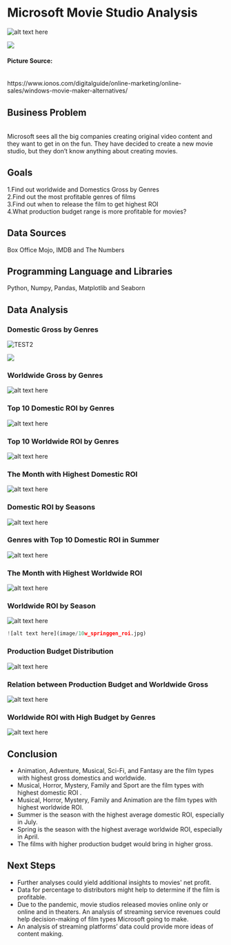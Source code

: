 # Microsoft Movie Studio Analysis

![alt text here](image/movie_1.jpg)

<img src="image/movie_1.jpg">

#### Picture Source:
<br>
https://www.ionos.com/digitalguide/online-marketing/online-sales/windows-movie-maker-alternatives/

## Business Problem
<br>
Microsoft sees all the big companies creating original video content and they want to get in on the fun. They have decided to create a new movie studio, but they don’t know anything about creating movies.  

## Goals
1.Find out worldwide and Domestics Gross by Genres
<br>
2.Find out the most profitable genres of films
<br>
3.Find out when to release the film to get highest ROI 
<br>
4.What production budget range is more profitable for movies?

## Data Sources
Box Office Mojo, IMDB and The Numbers


## Programming Language and Libraries
Python, Numpy, Pandas, Matplotlib and Seaborn

## Data Analysis



### Domestic Gross by Genres

![TEST2](image/d_gross_genres.JPG)

<img src="image/d_gross_genres.JPG">

### Worldwide Gross by Genres

![alt text here](image/w_gross_genres.jpg)

### Top 10 Domestic ROI by Genres

![alt text here](image/10d_genres_roi.jpg)

### Top 10 Worldwide ROI by Genres

![alt text here](image/10w_genres_roi.jpg)

### The Month with Highest Domestic ROI 

![alt text here](image/d_roi_month.jpg)

### Domestic ROI by Seasons

![alt text here](image/d_roi_season.jpg)

### Genres with Top 10 Domestic ROI in Summer

![alt text here](image/10d_summergen_roi.jpg)

### The Month with Highest Worldwide ROI

![alt text here](image/W_roi_month.jpg)

### Worldwide ROI by Season

![alt text here](image/w_roi_season.jpg)


```python
![alt text here](image/10w_springgen_roi.jpg)
```

### Production Budget Distribution

![alt text here](image/budget_hist.jpg)

### Relation between Production Budget and Worldwide Gross

![alt text here](image/r_budget_gross.jpg)

### Worldwide ROI with High Budget by Genres

![alt text here](image/high_budget.jpg)

## Conclusion

* Animation, Adventure, Musical, Sci-Fi, and Fantasy are the film types with highest gross domestics and worldwide.
* Musical, Horror, Mystery, Family and Sport are the film types with highest domestic ROI .
* Musical, Horror, Mystery, Family and Animation are the film types with highest worldwide ROI.
* Summer is the season with the highest average domestic ROI, especially in July.
* Spring is the season with the highest average 
worldwide ROI, especially in April.
* The films with higher production budget would bring in higher gross.

## Next Steps



* Further analyses could yield additional insights to movies' net profit.
* Data for percentage to distributors might help to determine if the film is profitable.
* Due to the pandemic, movie studios released movies online only or online and in theaters.  An analysis of streaming service revenues could help decision-making of film types Microsoft going to make. 
* An analysis of streaming platforms’ data could provide more ideas of content making.



```python

```
